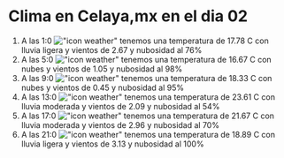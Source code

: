 # Clima en Celaya,mx en el dia 02

1. A las 1:0 !["icon weather"](http://openweathermap.org/img/w/10n.png) tenemos una temperatura de 17.78 C con lluvia ligera y  vientos de 2.67 y nubosidad al 76%
1. A las 5:0 !["icon weather"](http://openweathermap.org/img/w/04n.png) tenemos una temperatura de 16.67 C con nubes y  vientos de 1.05 y nubosidad al 98%
1. A las 9:0 !["icon weather"](http://openweathermap.org/img/w/04d.png) tenemos una temperatura de 18.33 C con nubes y  vientos de 0.45 y nubosidad al 95%
1. A las 13:0 !["icon weather"](http://openweathermap.org/img/w/10d.png) tenemos una temperatura de 23.61 C con lluvia moderada y  vientos de 2.09 y nubosidad al 54%
1. A las 17:0 !["icon weather"](http://openweathermap.org/img/w/10d.png) tenemos una temperatura de 21.67 C con lluvia moderada y  vientos de 2.96 y nubosidad al 70%
1. A las 21:0 !["icon weather"](http://openweathermap.org/img/w/10n.png) tenemos una temperatura de 18.89 C con lluvia ligera y  vientos de 3.13 y nubosidad al 100%
